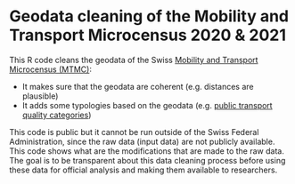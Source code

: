 # Geodata cleaning of the Mobility and Transport Microcensus 2020 & 2021
This R code cleans the geodata of the Swiss <a href="https://www.are.admin.ch/mtmc">Mobility and Transport Microcensus (MTMC)</a>:
- It makes sure that the geodata are coherent (e.g. distances are plausible)
- It adds some typologies based on the geodata (e.g. <a href="https://s.geo.admin.ch/91f3a3a9e2">public transport quality categories</a>)

This code is public but it cannot be run outside of the Swiss Federal Administration, since the raw data (input data) are not publicly available. This code shows what are the modifications that are made to the raw data. The goal is to be transparent about this data cleaning process before using these data for official analysis and making them available to researchers.
